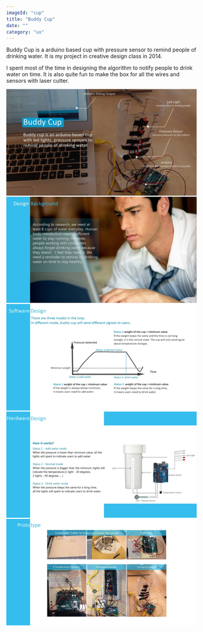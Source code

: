```yaml
---
imageId: "cup"
title: "Buddy Cup"
date: ""
category: "ux"
---
```


Buddy Cup is a arduino based cup with pressure sensor to remind people of drinking water. It is my project in creative design class in 2014.

I spent most of the time in designing the algorithm to notify people to drink water on time. It is also quite fun to make the box for all the wires and sensors with laser cutter.

![](images/cup/cup_0.jpg)
![](images/cup/cup_1.jpg)
![](images/cup/cup_2.jpg)
![](images/cup/cup_3.jpg)
![](images/cup/cup_4.jpg)
